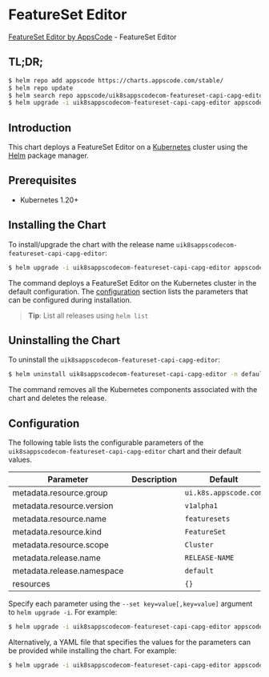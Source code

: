 # FeatureSet Editor

[FeatureSet Editor by AppsCode](https://appscode.com) - FeatureSet Editor

## TL;DR;

```bash
$ helm repo add appscode https://charts.appscode.com/stable/
$ helm repo update
$ helm search repo appscode/uik8sappscodecom-featureset-capi-capg-editor --version=v0.27.0
$ helm upgrade -i uik8sappscodecom-featureset-capi-capg-editor appscode/uik8sappscodecom-featureset-capi-capg-editor -n default --create-namespace --version=v0.27.0
```

## Introduction

This chart deploys a FeatureSet Editor on a [Kubernetes](http://kubernetes.io) cluster using the [Helm](https://helm.sh) package manager.

## Prerequisites

- Kubernetes 1.20+

## Installing the Chart

To install/upgrade the chart with the release name `uik8sappscodecom-featureset-capi-capg-editor`:

```bash
$ helm upgrade -i uik8sappscodecom-featureset-capi-capg-editor appscode/uik8sappscodecom-featureset-capi-capg-editor -n default --create-namespace --version=v0.27.0
```

The command deploys a FeatureSet Editor on the Kubernetes cluster in the default configuration. The [configuration](#configuration) section lists the parameters that can be configured during installation.

> **Tip**: List all releases using `helm list`

## Uninstalling the Chart

To uninstall the `uik8sappscodecom-featureset-capi-capg-editor`:

```bash
$ helm uninstall uik8sappscodecom-featureset-capi-capg-editor -n default
```

The command removes all the Kubernetes components associated with the chart and deletes the release.

## Configuration

The following table lists the configurable parameters of the `uik8sappscodecom-featureset-capi-capg-editor` chart and their default values.

|         Parameter          | Description |             Default              |
|----------------------------|-------------|----------------------------------|
| metadata.resource.group    |             | <code>ui.k8s.appscode.com</code> |
| metadata.resource.version  |             | <code>v1alpha1</code>            |
| metadata.resource.name     |             | <code>featuresets</code>         |
| metadata.resource.kind     |             | <code>FeatureSet</code>          |
| metadata.resource.scope    |             | <code>Cluster</code>             |
| metadata.release.name      |             | <code>RELEASE-NAME</code>        |
| metadata.release.namespace |             | <code>default</code>             |
| resources                  |             | <code>{}</code>                  |


Specify each parameter using the `--set key=value[,key=value]` argument to `helm upgrade -i`. For example:

```bash
$ helm upgrade -i uik8sappscodecom-featureset-capi-capg-editor appscode/uik8sappscodecom-featureset-capi-capg-editor -n default --create-namespace --version=v0.27.0 --set metadata.resource.group=ui.k8s.appscode.com
```

Alternatively, a YAML file that specifies the values for the parameters can be provided while
installing the chart. For example:

```bash
$ helm upgrade -i uik8sappscodecom-featureset-capi-capg-editor appscode/uik8sappscodecom-featureset-capi-capg-editor -n default --create-namespace --version=v0.27.0 --values values.yaml
```
